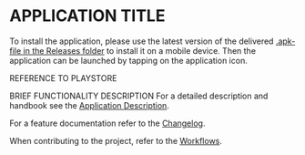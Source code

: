 # APPLICATION TITLE

<!-- <img style="float: right;" src="Icon.png" height="80px" /> -->

To install the application, please use the latest version of the delivered [.apk-file in the Releases folder](./Releases) to install it on a mobile device. Then the application can be launched by tapping on the application icon.

REFERENCE TO PLAYSTORE

BRIEF FUNCTIONALITY DESCRIPTION For a detailed description and handbook see the [Application Description](./Application%20Description.md).

For a feature documentation refer to the [Changelog](./Changelog.md).

When contributing to the project, refer to the [Workflows](./Workflows.md).
